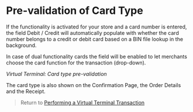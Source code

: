 
# Pre-validation of Card Type

If the functionality is activated for your store and a card number is entered, the field Debit / Credit will automatically populate with whether the card number belongs to a credit or debit card based on a BIN file lookup in the background.

In case of dual functionality cards the field will be enabled to let merchants choose the card function for the transaction (drop-down).


*Virtual Terminal: Card type pre-validation*

The card type is also shown on the Confirmation Page, the Order Details and the Receipt.

 

> Return to [Performing a Virtual Terminal Transaction](?path=docs/additionalInfo/VirtualTerminal.md)
